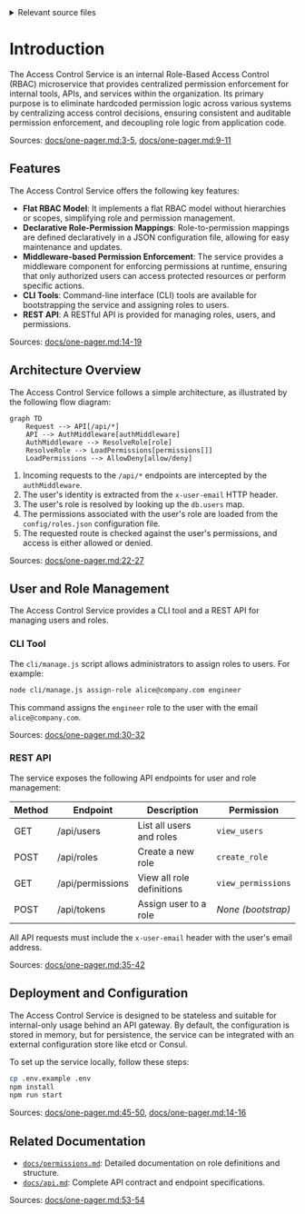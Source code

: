 <details>
<summary>Relevant source files</summary>

The following files were used as context for generating this wiki page:

- [README.md](https://github.com/aanickode/access-control-service/blob/main/README.md)
- [docs/one-pager.md](https://github.com/aanickode/access-control-service/blob/main/docs/one-pager.md)
</details>

# Introduction

The Access Control Service is an internal Role-Based Access Control (RBAC) microservice that provides centralized permission enforcement for internal tools, APIs, and services within the organization. Its primary purpose is to eliminate hardcoded permission logic across various systems by centralizing access control decisions, ensuring consistent and auditable permission enforcement, and decoupling role logic from application code.

Sources: [docs/one-pager.md:3-5](), [docs/one-pager.md:9-11]()

## Features

The Access Control Service offers the following key features:

- **Flat RBAC Model**: It implements a flat RBAC model without hierarchies or scopes, simplifying role and permission management.
- **Declarative Role-Permission Mappings**: Role-to-permission mappings are defined declaratively in a JSON configuration file, allowing for easy maintenance and updates.
- **Middleware-based Permission Enforcement**: The service provides a middleware component for enforcing permissions at runtime, ensuring that only authorized users can access protected resources or perform specific actions.
- **CLI Tools**: Command-line interface (CLI) tools are available for bootstrapping the service and assigning roles to users.
- **REST API**: A RESTful API is provided for managing roles, users, and permissions.

Sources: [docs/one-pager.md:14-19]()

## Architecture Overview

The Access Control Service follows a simple architecture, as illustrated by the following flow diagram:

```mermaid
graph TD
    Request --> API[/api/*]
    API --> AuthMiddleware[authMiddleware]
    AuthMiddleware --> ResolveRole[role]
    ResolveRole --> LoadPermissions[permissions[]]
    LoadPermissions --> AllowDeny[allow/deny]
```

1. Incoming requests to the `/api/*` endpoints are intercepted by the `authMiddleware`.
2. The user's identity is extracted from the `x-user-email` HTTP header.
3. The user's role is resolved by looking up the `db.users` map.
4. The permissions associated with the user's role are loaded from the `config/roles.json` configuration file.
5. The requested route is checked against the user's permissions, and access is either allowed or denied.

Sources: [docs/one-pager.md:22-27]()

## User and Role Management

The Access Control Service provides a CLI tool and a REST API for managing users and roles.

### CLI Tool

The `cli/manage.js` script allows administrators to assign roles to users. For example:

```bash
node cli/manage.js assign-role alice@company.com engineer
```

This command assigns the `engineer` role to the user with the email `alice@company.com`.

Sources: [docs/one-pager.md:30-32]()

### REST API

The service exposes the following API endpoints for user and role management:

| Method | Endpoint         | Description                   | Permission         |
|--------|------------------|-------------------------------|--------------------|
| GET    | /api/users       | List all users and roles      | `view_users`       |
| POST   | /api/roles       | Create a new role             | `create_role`      |
| GET    | /api/permissions | View all role definitions     | `view_permissions` |
| POST   | /api/tokens      | Assign user to a role         | *None (bootstrap)* |

All API requests must include the `x-user-email` header with the user's email address.

Sources: [docs/one-pager.md:35-42]()

## Deployment and Configuration

The Access Control Service is designed to be stateless and suitable for internal-only usage behind an API gateway. By default, the configuration is stored in memory, but for persistence, the service can be integrated with an external configuration store like etcd or Consul.

To set up the service locally, follow these steps:

```bash
cp .env.example .env
npm install
npm run start
```

Sources: [docs/one-pager.md:45-50](), [docs/one-pager.md:14-16]()

## Related Documentation

- [`docs/permissions.md`](docs/permissions.md): Detailed documentation on role definitions and structure.
- [`docs/api.md`](docs/api.md): Complete API contract and endpoint specifications.

Sources: [docs/one-pager.md:53-54]()
